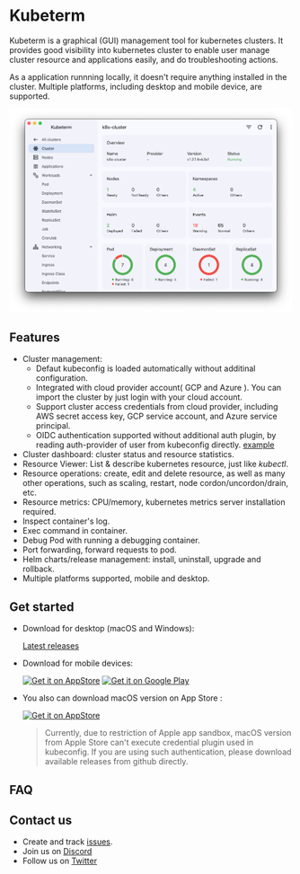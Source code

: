 # Kubeterm

Kubeterm is a graphical (GUI) management tool for kubernetes clusters. It provides good visibility into kubernetes cluster to enable user manage cluster resource and applications easily, and do troubleshooting actions.

As a application runnning locally, it doesn't require anything installed in the cluster. Multiple platforms, including desktop and mobile device, are supported.

![screenshot](images/screenshot.png)

## Features

- Cluster management:
  - Defaut kubeconfig is loaded automatically without additinal configuration.
  - Integrated with cloud provider account( GCP and Azure ). You can import the cluster by just login with your cloud account. 
  - Support cluster access credentials from cloud provider, including AWS secret access key, GCP service account, and Azure service principal.
  - OIDC authentication supported without additional auth plugin, by reading auth-provider of user from kubeconfig directly. [example](https://github.com/kbterm/kubeterm/issues/9#issuecomment-2480673477)
- Cluster dashboard: cluster status and resource statistics.
- Resource Viewer: List & describe kubernetes resource, just like *kubectl*.
- Resource operations: create, edit and delete resource, as well as many other operations, such as scaling, restart, node cordon/uncordon/drain, etc.
- Resource metrics: CPU/memory, kubernetes metrics server installation required.
- Inspect container's log.
- Exec command in container.
- Debug Pod with running a debugging container.
- Port forwarding, forward requests to pod.
- Helm charts/release management: install, uninstall, upgrade and rollback.
- Multiple platforms supported, mobile and desktop.

## Get started
- Download for desktop (macOS and Windows):

    [Latest releases](https://github.com/kbterm/kubeterm/releases/latest)

- Download for mobile devices:

    <a href="https://apps.apple.com/us/app/kubeterm-kubernetes-client/id6450548861"><img src="https://developer.apple.com/news/images/download-on-the-app-store-badge.png" alt="Get it on AppStore" width='120px'/></a>
    <a href='https://play.google.com/store/apps/details?id=com.kubeterm'><img alt='Get it on Google Play' src='https://upload.wikimedia.org/wikipedia/commons/7/78/Google_Play_Store_badge_EN.svg' width='135px' /></a>

- You also can download macOS version on App Store :

    <a href="https://apps.apple.com/us/app/kubeterm-kubernetes-client/id6450548861"><img src="https://developer.apple.com/news/images/download-on-the-app-store-badge.png" alt="Get it on AppStore" width='120px'/></a>

    > Currently, due to restriction of Apple app sandbox, macOS version from Apple Store can't execute credential plugin used in kubeconfig. If you are using such authentication, please download available releases from github directly.

## FAQ


## Contact us

- Create and track [issues](https://github.com/kbterm/kubeterm/issues).
- Join us on [Discord](https://discord.gg/Jv4zEEBMR2)
- Follow us on [Twitter](https://twitter.com/kubeterm)
